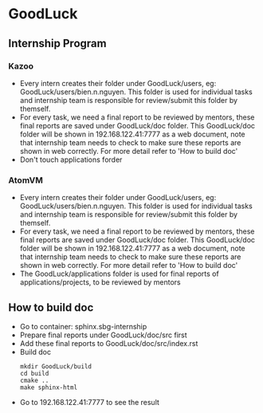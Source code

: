 # GoodLuck
## Internship Program
### Kazoo
* Every intern creates their folder under GoodLuck/users, eg: GoodLuck/users/bien.n.nguyen. This folder is used for individual tasks and internship team is responsible for review/submit this folder by themself.
* For every task, we need a final report to be reviewed by mentors, these final reports are saved under GoodLuck/doc folder. This GoodLuck/doc folder will be shown in 192.168.122.41:7777 as a web document, note that internship team needs to check to make sure these reports are shown in web correctly. For more detail refer to 'How to build doc'
* Don't touch applications forder

### AtomVM
* Every intern creates their folder under GoodLuck/users, eg: GoodLuck/users/bien.n.nguyen. This folder is used for individual tasks and internship team is responsible for review/submit this folder by themself.
* For every task, we need a final report to be reviewed by mentors, these final reports are saved under GoodLuck/doc folder. This GoodLuck/doc folder will be shown in 192.168.122.41:7777 as a web document, note that internship team needs to check to make sure these reports are shown in web correctly. For more detail refer to 'How to build doc'
* The GoodLuck/applications folder is used for final reports of applications/projects, to be reviewed by mentors

## How to build doc
* Go to container: sphinx.sbg-internship
* Prepare final reports under GoodLuck/doc/src first
* Add these final reports to GoodLuck/doc/src/index.rst
* Build doc
    ```
    mkdir GoodLuck/build
    cd build
    cmake ..
    make sphinx-html
    ```
* Go to 192.168.122.41:7777 to see the result